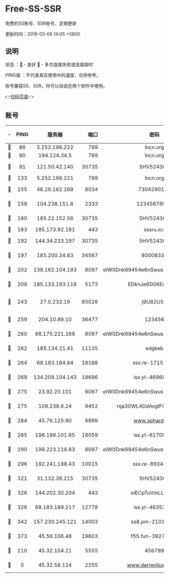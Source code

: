 # Free-SS-SSR

免费的SS账号、SSR账号，定期更新

更新时间：2019-03-06 14:05 +0800

## 说明

状态     ：🙂 - 良好 🙁 - 多次连接失败或连接超时

PING值   ：不代表真实使用中的速度，仅供参考。

账号兼容SS、SSR，你可以自由在两个软件中使用。

👉[扫码页面](https://liesauer.github.io/free-ss-ssr.github.io/)👈

## 账号

|-|PING|服务器|端口|密码|加密方式|区域|
|:----:|:----:|:-----:|-----:|:----:|:----:|:----:|
|🙂|86|5.252.198.222|789|lncn.org|rc4|JP|
|🙂|90|194.124.34.5|789|lncn.org|rc4|JP|
|🙂|91|121.50.42.140|30735|5HV52430C|aes-256-cfb|JP|
|🙂|133|5.252.198.221|789|lncn.org|rc4|JP|
|🙂|155|46.29.162.169|8034|7304290167|aes-256-cfb|RU|
|🙂|158|104.238.151.6|2333|12345678900|aes-256-cfb|JP|
|🙂|180|185.22.152.56|30735|5HV52430C|aes-256-cfb|RU|
|🙂|183|185.173.92.181|443|sssru.icu|rc4-md5|RU|
|🙂|192|144.34.233.197|30735|5HV52430C|aes-256-cfb|US|
|🙂|197|185.200.34.83|34567|80008331|aes-256-cfb|US|
|🙂|202|139.162.104.193|8097|eIW0Dnk69454e6nSwuspv9DmS201tQ0D|aes-256-cfb|JP|
|🙂|208|185.133.193.119|5173|EDknJe6D06EoWDaw|aes-256-cfb|US|
|🙂|243|27.0.232.19|60026|j9U82U53|xchacha20-ietf-poly1305|HK|
|🙂|259|204.10.89.10|36477|123456|aes-256-cfb|US|
|🙂|260|66.175.221.168|8097|eIW0Dnk69454e6nSwuspv9DmS201tQ0D|aes-256-cfb|US|
|🙂|262|185.134.21.41|11135|edgkeb|aes-256-cfb|GB|
|🙂|264|68.183.164.84|18188|ssx.re-17151822|aes-256-cfb|US|
|🙂|269|134.209.104.143|19696|isx.yt-46968452|aes-256-cfb|SG|
|🙂|275|23.92.25.101|8097|eIW0Dnk69454e6nSwuspv9DmS201tQ0D|aes-256-cfb|US|
|🙂|275|109.238.6.24|9452|rqa30WL4DdAvgIFG6Fs3znzTa|aes-256-cfb|FR|
|🙂|284|45.76.125.90|8899|www.sphard.com|aes-256-cfb|JP|
|🙂|285|198.199.101.65|18059|isx.yt-61700807|aes-256-cfb|US|
|🙂|290|199.223.119.83|8097|eIW0Dnk69454e6nSwuspv9DmS201tQ0D|aes-256-cfb|US|
|🙂|296|192.241.198.43|10015|ssx.re-89348250|aes-256-cfb|US|
|🙂|321|31.132.38.215|30735|5HV52430C|aes-256-cfb|US|
|🙂|326|144.202.30.204|443|oiECpTuVmLLxk4Ts|aes-256-cfb|US|
|🙂|326|68.183.189.217|12778|isx.yt-46353039|aes-256-cfb|SG|
|🙂|342|157.230.245.121|14003|ss8.pm-21010216|aes-256-cfb|SG|
|🙂|373|45.56.106.48|19603|f55.fun-39271360|aes-256-cfb|US|
|🙂|210|45.32.104.21|5555|456789|aes-256-cfb|SG|
|🙁|0|45.32.58.124|2255|www.darrenliuwei.com|aes-256-cfb|JP|
